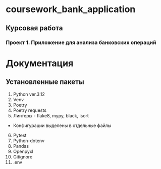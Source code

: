 # coursework_bank_application
## Курсовая работа
### Проект 1. Приложение для анализа банковских операций

# Документация
## Установленные пакеты
1. Python ver.3.12
2. Venv
3. Poetry
4. Poetry requests
5. Линтеры - flake8, mypy, black, isort 
 - Конфигурации выделены в отдельные файлы
6. Pytest
7. Python-dotenv
8. Pandas
9. Openpyxl
10. Gitignore
11. .env
